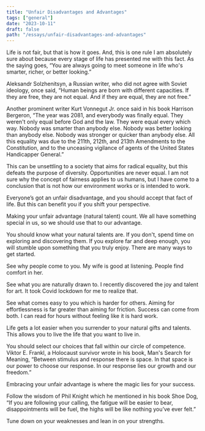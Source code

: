 ```yaml
---
title: "Unfair Disadvantages and Advantages"
tags: ["general"]
date: "2023-10-11"
draft: false
path: "/essays/unfair-disadvantages-and-advantages"
---
```


Life is not fair, but that is how it goes. And, this is one rule I am absolutely sure about because every stage of life has presented me with this fact. As the saying goes, “You are always going to meet someone in life who's smarter, richer, or better looking.”

Aleksandr Solzhenitsyn, a Russian writer, who did not agree with Soviet ideology, once said, “Human beings are born with different capacities. If they are free, they are not equal. And if they are equal, they are not free.”

Another prominent writer Kurt Vonnegut Jr. once said in his book Harrison Bergeron, “The year was 2081, and everybody was finally equal. They weren't only equal before God and the law. They were equal every which way. Nobody was smarter than anybody else. Nobody was better looking than anybody else. Nobody was stronger or quicker than anybody else. All this equality was due to the 211th, 212th, and 213th Amendments to the Constitution, and to the unceasing vigilance of agents of the United States Handicapper General.”

This can be unsettling to a society that aims for radical equality, but this defeats the purpose of diversity. Opportunities are never equal. I am not sure why the concept of fairness applies to us humans, but I have come to a conclusion that is not how our environment works or is intended to work.
 
Everyone’s got an unfair disadvantage, and you should accept that fact of life. But this can benefit you if you shift your perspective.

Making your unfair advantage (natural talent) count. We all have something special in us, so we should use that to our advantage.

You should know what your natural talents are. If you don't, spend time on exploring and discovering them. If you explore far and deep enough, you will stumble upon something that you truly enjoy. There are many ways to get started.

See why people come to you. My wife is good at listening. People find comfort in her.

See what you are naturally drawn to. I recently discovered the joy and talent for art. It took Covid lockdown for me to realize that.

See what comes easy to you which is harder for others. Aiming for effortlessness is far greater than aiming for friction. Success can come from both. I can read for hours without feeling like it is hard work.

Life gets a lot easier when you surrender to your natural gifts and talents. This allows you to live the life that you want to live in.

You should select our choices that fall within our circle of competence. Viktor E. Frankl, a Holocaust survivor wrote in his book, Man's Search for Meaning, “Between stimulus and response there is space. In that space is our power to choose our response. In our response lies our growth and our freedom.”

Embracing your unfair advantage is where the magic lies for your success.

Follow the wisdom of Phil Knight which he mentioned in his book Shoe Dog, “If you are following your calling, the fatigue will be easier to bear, disappointments will be fuel, the highs will be like nothing you’ve ever felt.”

Tune down on your weaknesses and lean in on your strengths.
